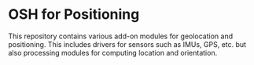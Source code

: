 # OSH for Positioning

This repository contains various add-on modules for geolocation and positioning. This includes drivers for sensors such as IMUs, GPS, etc. but also processing modules for computing location and orientation.
